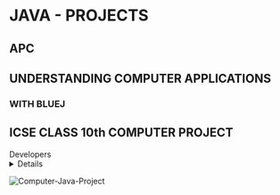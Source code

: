 # JAVA - PROJECTS
## APC
## UNDERSTANDING COMPUTER APPLICATIONS
### WITH BLUEJ
## ICSE CLASS 10th COMPUTER PROJECT
<summary>Developers</summary>
<details>
  <code>Vijay Kumar Panday</code> & <code>Dilip Kumar Dey</code>
</details>
  
  
![Computer-Java-Project](https://telegra.ph/file/57c67f575eb0f1198e5a4.jpg)
